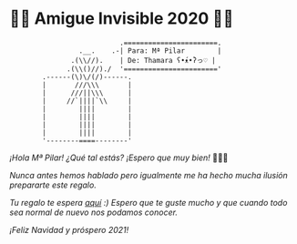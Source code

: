 # 🎅🏾 Amigue Invisible 2020 🎅🏾

                               .=======================.
                     .__.    .-| Para: Mª Pilar        |
                   .(\\//).    | De: Thamara ʕ•́ᴥ•̀ʔっ♡ |
                  .(\\()//)./  '======================='
            .------(\)\/(/)------.
            |       ///\\\       |
            |      ///||\\\      |
            |     //`||||`\\     |
            |        ||||        |
            |        ||||        |
            |        ||||        |
            |        ||||        |
            '--------====--------'

*¡Hola Mª Pilar! ¿Qué tal estás? ¡Espero que muy bien!* 🌈🎇🎄

*Nunca antes hemos hablado pero igualmente me ha hecho mucha ilusión prepararte este regalo.*

*Tu regalo te espera [aquí](https://amigue-invisible-2020.netlify.app/) :) Espero que te guste mucho y que cuando todo sea normal de nuevo nos podamos conocer.*

*¡Feliz Navidad y próspero 2021!*
